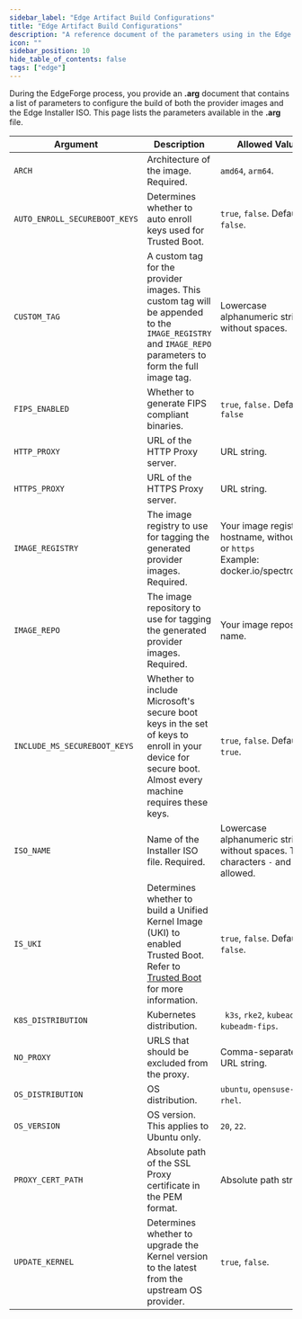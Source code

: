 ```yaml
---
sidebar_label: "Edge Artifact Build Configurations"
title: "Edge Artifact Build Configurations"
description: "A reference document of the parameters using in the Edge artifact build process. "
icon: ""
sidebar_position: 10
hide_table_of_contents: false
tags: ["edge"]
---
```


During the EdgeForge process, you provide an **.arg** document that contains a list of parameters to configure the build
of both the provider images and the Edge Installer ISO. This page lists the parameters available in the **.arg** file.

| **Argument**                  | **Description**                                                                                                                                                     | **Allowed Values**                                                                              |
| ----------------------------- | ------------------------------------------------------------------------------------------------------------------------------------------------------------------- | ----------------------------------------------------------------------------------------------- |
| `ARCH`                        | Architecture of the image. Required.                                                                                                                                | `amd64`, `arm64`.                                                                               |
| `AUTO_ENROLL_SECUREBOOT_KEYS` | Determines whether to auto enroll keys used for Trusted Boot.                                                                                                       | `true`, `false`. Default is `false`.                                                            |
| `CUSTOM_TAG`                  | A custom tag for the provider images. This custom tag will be appended to the `IMAGE_REGISTRY` and `IMAGE_REPO` parameters to form the full image tag.              | Lowercase alphanumeric string without spaces.                                                   |
| `FIPS_ENABLED`                | Whether to generate FIPS compliant binaries.                                                                                                                        | `true`, `false.` Default is `false`                                                             |
| `HTTP_PROXY`                  | URL of the HTTP Proxy server.                                                                                                                                       | URL string.                                                                                     |
| `HTTPS_PROXY`                 | URL of the HTTPS Proxy server.                                                                                                                                      | URL string.                                                                                     |
| `IMAGE_REGISTRY`              | The image registry to use for tagging the generated provider images. Required.                                                                                      | Your image registry hostname, without `http` or `https` <br /> Example: docker.io/spectrocloud. |
| `IMAGE_REPO`                  | The image repository to use for tagging the generated provider images. Required.                                                                                    | Your image repository name.                                                                     |
| `INCLUDE_MS_SECUREBOOT_KEYS`  | Whether to include Microsoft's secure boot keys in the set of keys to enroll in your device for secure boot. Almost every machine requires these keys.              | `true`, `false`. Default is `true`.                                                             |
| `ISO_NAME`                    | Name of the Installer ISO file. Required.                                                                                                                           | Lowercase alphanumeric string without spaces. The characters `-` and `_` are allowed.           |
| `IS_UKI`                      | Determines whether to build a Unified Kernel Image (UKI) to enabled Trusted Boot. Refer to [Trusted Boot](../../trusted-boot/trusted-boot.md) for more information. | `true`, `false`. Default is `false`.                                                            |
| `K8S_DISTRIBUTION`            | Kubernetes distribution.                                                                                                                                            | ` k3s`, `rke2`, `kubeadm`, `kubeadm-fips`.                                                      |
| `NO_PROXY`                    | URLS that should be excluded from the proxy.                                                                                                                        | Comma-separated URL string.                                                                     |
| `OS_DISTRIBUTION`             | OS distribution.                                                                                                                                                    | `ubuntu`, `opensuse-leap`, `rhel`.                                                              |
| `OS_VERSION`                  | OS version. This applies to Ubuntu only.                                                                                                                            | `20`, `22`.                                                                                     |
| `PROXY_CERT_PATH`             | Absolute path of the SSL Proxy certificate in the PEM format.                                                                                                       | Absolute path string.                                                                           |
| `UPDATE_KERNEL`               | Determines whether to upgrade the Kernel version to the latest from the upstream OS provider.                                                                       | `true`, `false`.                                                                                |
